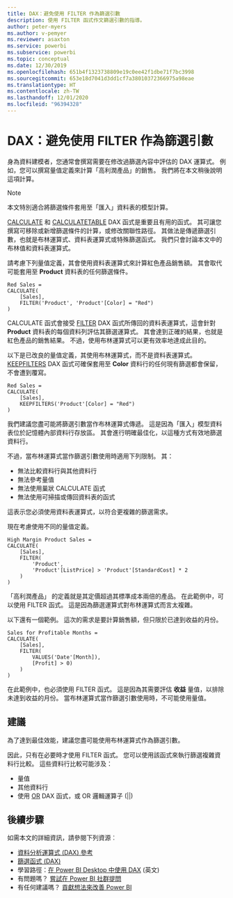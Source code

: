 ```yaml
---
title: DAX：避免使用 FILTER 作為篩選引數
description: 使用 FILTER 函式作文篩選引數的指導。
author: peter-myers
ms.author: v-pemyer
ms.reviewer: asaxton
ms.service: powerbi
ms.subservice: powerbi
ms.topic: conceptual
ms.date: 12/30/2019
ms.openlocfilehash: 651b4f1323738809e19c0ee42f1dbe71f7bc3998
ms.sourcegitcommit: 653e18d7041d3dd1cf7a38010372366975a98eae
ms.translationtype: HT
ms.contentlocale: zh-TW
ms.lasthandoff: 12/01/2020
ms.locfileid: "96394328"
---
```

# <a name="dax-avoid-using-filter-as-a-filter-argument"></a>DAX：避免使用 FILTER 作為篩選引數

身為資料建模者，您通常會撰寫需要在修改過篩選內容中評估的 DAX 運算式。 例如，您可以撰寫量值定義來計算「高利潤產品」的銷售。 我們將在本文稍後說明這項計算。

> [!NOTE]
> 本文特別適合將篩選條件套用至「匯入」資料表的模型計算。

[CALCULATE](/dax/calculate-function-dax) 和 [CALCULATETABLE](/dax/calculatetable-function-dax) DAX 函式是重要且有用的函式。 其可讓您撰寫可移除或新增篩選條件的計算，或修改關聯性路徑。 其做法是傳遞篩選引數，也就是布林運算式、資料表運算式或特殊篩選函式。 我們只會討論本文中的布林值和資料表運算式。

請考慮下列量值定義，其會使用資料表運算式來計算紅色產品銷售額。 其會取代可能套用至 **Product** 資料表的任何篩選條件。

```dax
Red Sales =
CALCULATE(
    [Sales],
    FILTER('Product', 'Product'[Color] = "Red")
)
```

CALCULATE 函式會接受 [FILTER](/dax/filter-function-dax) DAX 函式所傳回的資料表運算式，這會針對 **Product** 資料表的每個資料列評估其篩選運算式。 其會達到正確的結果，也就是紅色產品的銷售結果。 不過，使用布林運算式可以更有效率地達成此目的。

以下是已改良的量值定義，其使用布林運算式，而不是資料表運算式。 [KEEPFILTERS](/dax/keepfilters-function-dax) DAX 函式可確保套用至 **Color** 資料行的任何現有篩選都會保留，不會遭到覆寫。

```dax
Red Sales =
CALCULATE(
    [Sales],
    KEEPFILTERS('Product'[Color] = "Red")
)
```

我們建議您盡可能將篩選引數當作布林運算式傳遞。 這是因為「匯入」模型資料表位於記憶體內部資料行存放區。 其會進行明確最佳化，以這種方式有效地篩選資料行。

不過，當布林運算式當作篩選引數使用時適用下列限制。 其：

- 無法比較資料行與其他資料行
- 無法參考量值
- 無法使用巢狀 CALCULATE 函式
- 無法使用可掃描或傳回資料表的函式

這表示您必須使用資料表運算式，以符合更複雜的篩選需求。

現在考慮使用不同的量值定義。

```dax
High Margin Product Sales =
CALCULATE(
    [Sales],
    FILTER(
        'Product',
        'Product'[ListPrice] > 'Product'[StandardCost] * 2
    )
)
```

「高利潤產品」  的定義就是其定價超過其標準成本兩倍的產品。 在此範例中，可以使用 FILTER 函式。 這是因為篩選運算式對布林運算式而言太複雜。

以下還有一個範例。 這次的需求是要計算銷售額，但只限於已達到收益的月份。

```dax
Sales for Profitable Months =
CALCULATE(
    [Sales],
    FILTER(
        VALUES('Date'[Month]),
        [Profit] > 0)
    )
)
```

在此範例中，也必須使用 FILTER 函式。 這是因為其需要評估 **收益** 量值，以排除未達到收益的月份。 當布林運算式當作篩選引數使用時，不可能使用量值。

## <a name="recommendations"></a>建議

為了達到最佳效能，建議您盡可能使用布林運算式作為篩選引數。

因此，只有在必要時才使用 FILTER 函式。 您可以使用該函式來執行篩選複雜資料行比較。 這些資料行比較可能涉及：

- 量值
- 其他資料行
- 使用 [OR](/dax/or-function-dax) DAX 函式，或 OR 邏輯運算子 (||)

## <a name="next-steps"></a>後續步驟

如需本文的詳細資訊，請參閱下列資源︰

- [資料分析運算式 (DAX) 參考](/dax/)
- [篩選函式 (DAX)](/dax/filter-function-dax)
- 學習路徑：[在 Power BI Desktop 中使用 DAX](/learn/paths/dax-power-bi/) (英文)
- 有問題嗎？ [嘗試在 Power BI 社群提問](https://community.powerbi.com/)
- 有任何建議嗎？ [貢獻想法來改善 Power BI](https://ideas.powerbi.com)